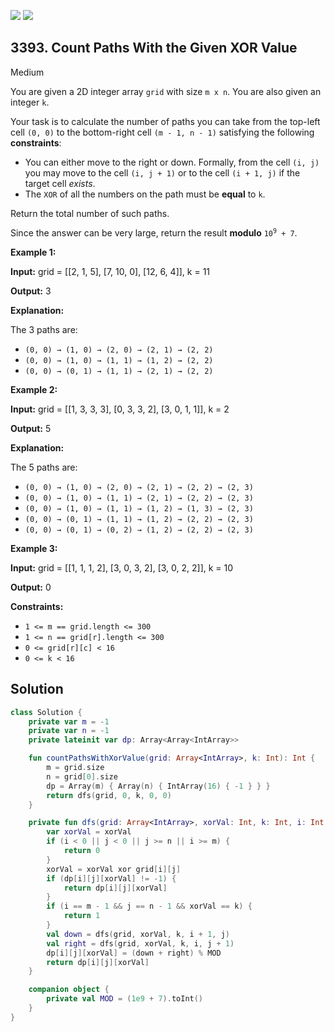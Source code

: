 [![](https://img.shields.io/github/stars/javadev/LeetCode-in-Kotlin?label=Stars&style=flat-square)](https://github.com/javadev/LeetCode-in-Kotlin)
[![](https://img.shields.io/github/forks/javadev/LeetCode-in-Kotlin?label=Fork%20me%20on%20GitHub%20&style=flat-square)](https://github.com/javadev/LeetCode-in-Kotlin/fork)

## 3393\. Count Paths With the Given XOR Value

Medium

You are given a 2D integer array `grid` with size `m x n`. You are also given an integer `k`.

Your task is to calculate the number of paths you can take from the top-left cell `(0, 0)` to the bottom-right cell `(m - 1, n - 1)` satisfying the following **constraints**:

*   You can either move to the right or down. Formally, from the cell `(i, j)` you may move to the cell `(i, j + 1)` or to the cell `(i + 1, j)` if the target cell _exists_.
*   The `XOR` of all the numbers on the path must be **equal** to `k`.

Return the total number of such paths.

Since the answer can be very large, return the result **modulo** <code>10<sup>9</sup> + 7</code>.

**Example 1:**

**Input:** grid = \[\[2, 1, 5], [7, 10, 0], [12, 6, 4]], k = 11

**Output:** 3

**Explanation:**

The 3 paths are:

*   `(0, 0) → (1, 0) → (2, 0) → (2, 1) → (2, 2)`
*   `(0, 0) → (1, 0) → (1, 1) → (1, 2) → (2, 2)`
*   `(0, 0) → (0, 1) → (1, 1) → (2, 1) → (2, 2)`

**Example 2:**

**Input:** grid = \[\[1, 3, 3, 3], [0, 3, 3, 2], [3, 0, 1, 1]], k = 2

**Output:** 5

**Explanation:**

The 5 paths are:

*   `(0, 0) → (1, 0) → (2, 0) → (2, 1) → (2, 2) → (2, 3)`
*   `(0, 0) → (1, 0) → (1, 1) → (2, 1) → (2, 2) → (2, 3)`
*   `(0, 0) → (1, 0) → (1, 1) → (1, 2) → (1, 3) → (2, 3)`
*   `(0, 0) → (0, 1) → (1, 1) → (1, 2) → (2, 2) → (2, 3)`
*   `(0, 0) → (0, 1) → (0, 2) → (1, 2) → (2, 2) → (2, 3)`

**Example 3:**

**Input:** grid = \[\[1, 1, 1, 2], [3, 0, 3, 2], [3, 0, 2, 2]], k = 10

**Output:** 0

**Constraints:**

*   `1 <= m == grid.length <= 300`
*   `1 <= n == grid[r].length <= 300`
*   `0 <= grid[r][c] < 16`
*   `0 <= k < 16`

## Solution

```kotlin
class Solution {
    private var m = -1
    private var n = -1
    private lateinit var dp: Array<Array<IntArray>>

    fun countPathsWithXorValue(grid: Array<IntArray>, k: Int): Int {
        m = grid.size
        n = grid[0].size
        dp = Array(m) { Array(n) { IntArray(16) { -1 } } }
        return dfs(grid, 0, k, 0, 0)
    }

    private fun dfs(grid: Array<IntArray>, xorVal: Int, k: Int, i: Int, j: Int): Int {
        var xorVal = xorVal
        if (i < 0 || j < 0 || j >= n || i >= m) {
            return 0
        }
        xorVal = xorVal xor grid[i][j]
        if (dp[i][j][xorVal] != -1) {
            return dp[i][j][xorVal]
        }
        if (i == m - 1 && j == n - 1 && xorVal == k) {
            return 1
        }
        val down = dfs(grid, xorVal, k, i + 1, j)
        val right = dfs(grid, xorVal, k, i, j + 1)
        dp[i][j][xorVal] = (down + right) % MOD
        return dp[i][j][xorVal]
    }

    companion object {
        private val MOD = (1e9 + 7).toInt()
    }
}
```